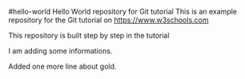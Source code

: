 #hello-world
Hello World repository for Git tutorial
This is an example repository for the Git tutorial on 
https://www.w3schools.com

This repository is built step by step in the tutorial

I am adding some informations.

Added one more line about gold.
